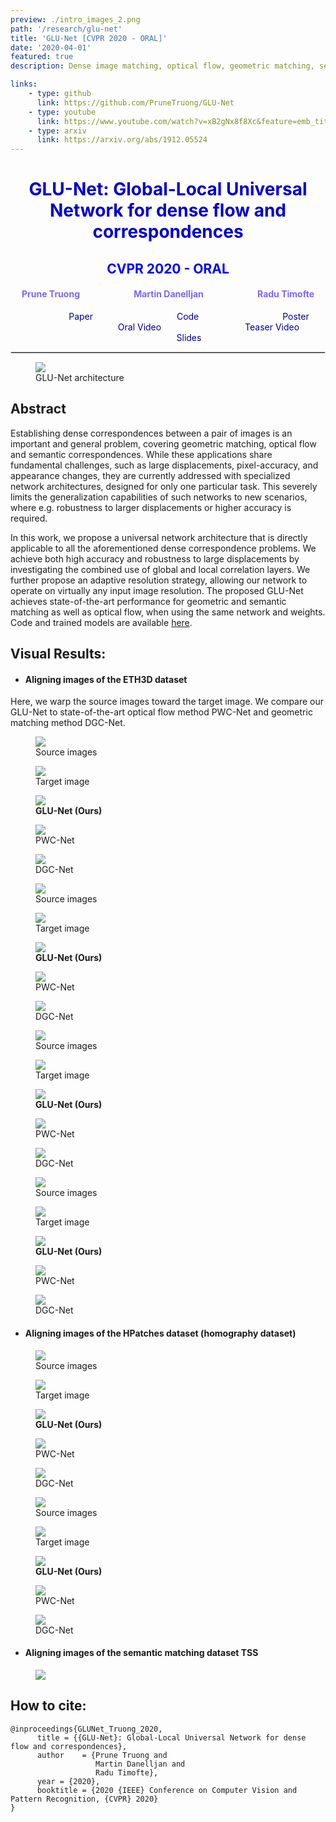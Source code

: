 ```yaml
---
preview: ./intro_images_2.png
path: '/research/glu-net'
title: 'GLU-Net [CVPR 2020 - ORAL]'
date: '2020-04-01'
featured: true
description: Dense image matching, optical flow, geometric matching, semantic matching 

links:
    - type: github
      link: https://github.com/PruneTruong/GLU-Net
    - type: youtube
      link: https://www.youtube.com/watch?v=xB2gNx8f8Xc&feature=emb_title
    - type: arxiv
      link: https://arxiv.org/abs/1912.05524
---
```



# <div align="center"><span style="color:MediumBlue">GLU-Net: Global-Local Universal Network for dense flow and correspondences</span></div>
## <div align="center"><span style="color:Blue">CVPR 2020 - ORAL</span></div>
#### <div align="center"><span style="color:MediumSlateBlue">Prune Truong &nbsp;&nbsp;&nbsp;&nbsp;&nbsp;&nbsp;&nbsp;&nbsp;&nbsp;&nbsp;&nbsp;&nbsp; &nbsp;&nbsp;&nbsp;&nbsp;&nbsp;&nbsp;&nbsp;&nbsp;&nbsp;&nbsp;&nbsp;&nbsp;<a href="https://martin-danelljan.github.io/"  style="text-decoration: none;color: MediumSlateBlue">Martin Danelljan</a> &nbsp;&nbsp;&nbsp;&nbsp;&nbsp;&nbsp;&nbsp;&nbsp;&nbsp;&nbsp;&nbsp;&nbsp; &nbsp;&nbsp;&nbsp;&nbsp;&nbsp;&nbsp;&nbsp;&nbsp;&nbsp;&nbsp;&nbsp;&nbsp;<a href="http://people.ee.ethz.ch/~timofter/"  style="text-decoration: none;color: MediumSlateBlue">Radu Timofte</a></span></div>

<div align="center">
&nbsp;&nbsp;&nbsp;&nbsp;&nbsp;&nbsp;&nbsp;&nbsp;&nbsp;&nbsp;&nbsp;&nbsp;&nbsp;&nbsp;&nbsp;&nbsp;
<a href="https://arxiv.org/abs/1912.05524"  style="text-decoration: none;color: DarkBlue ">Paper</a> &nbsp;&nbsp;&nbsp;&nbsp;&nbsp;&nbsp;&nbsp;&nbsp;&nbsp;&nbsp;&nbsp;&nbsp;&nbsp;&nbsp;&nbsp;&nbsp;&nbsp;&nbsp;&nbsp;&nbsp;&nbsp;&nbsp;&nbsp;&nbsp;&nbsp;&nbsp;&nbsp;&nbsp;&nbsp;&nbsp;&nbsp;&nbsp;
<a href="https://github.com/PruneTruong/GLU-Net"  style="text-decoration: none;color: DarkBlue ">Code</a> &nbsp;&nbsp;&nbsp;&nbsp;&nbsp;&nbsp;&nbsp;&nbsp;&nbsp;&nbsp;&nbsp;&nbsp;&nbsp;&nbsp;&nbsp;&nbsp;&nbsp;&nbsp;&nbsp;&nbsp;&nbsp;&nbsp;&nbsp;&nbsp;&nbsp;&nbsp;&nbsp;&nbsp;&nbsp;&nbsp;&nbsp;&nbsp;
<a href="https://drive.google.com/file/d/1pS_OMZ83EG-oalD-30vDa3Ru49GWi-Ky/view?usp=sharing"  style="text-decoration: none;color: DarkBlue ">Poster</a> &nbsp;&nbsp;&nbsp;&nbsp;&nbsp;&nbsp;&nbsp;&nbsp;&nbsp;&nbsp;&nbsp;&nbsp;&nbsp;&nbsp;&nbsp;&nbsp;&nbsp;&nbsp;&nbsp;&nbsp;&nbsp;&nbsp;&nbsp;&nbsp;&nbsp;&nbsp;&nbsp;&nbsp;&nbsp;&nbsp;&nbsp;&nbsp;
<a href="https://www.youtube.com/watch?v=xB2gNx8f8Xc&feature=emb_title"  style="text-decoration: none;color: DarkBlue ">Oral Video</a> &nbsp;&nbsp;&nbsp;&nbsp;&nbsp;&nbsp;&nbsp;&nbsp;&nbsp;&nbsp;&nbsp;&nbsp;&nbsp;&nbsp;&nbsp;&nbsp;&nbsp;&nbsp;&nbsp;&nbsp;&nbsp;&nbsp;&nbsp;&nbsp;&nbsp;&nbsp;&nbsp;&nbsp;&nbsp;&nbsp;&nbsp;&nbsp;
<a href="https://www.youtube.com/watch?v=s5OUdkM9QLo"  style="text-decoration: none;color: DarkBlue ">Teaser Video</a> &nbsp;&nbsp;&nbsp;&nbsp;&nbsp;&nbsp;&nbsp;&nbsp;&nbsp;&nbsp;&nbsp;&nbsp;&nbsp;&nbsp;&nbsp;&nbsp;&nbsp;&nbsp;&nbsp;&nbsp;&nbsp;&nbsp;&nbsp;&nbsp;&nbsp;&nbsp;&nbsp;&nbsp;&nbsp;&nbsp;&nbsp;&nbsp;
<a href="GLUNet_slides.pdf" download style="text-decoration: none;color: DarkBlue ">Slides</a>&nbsp;&nbsp;&nbsp;&nbsp;&nbsp;&nbsp;&nbsp;&nbsp;&nbsp;&nbsp;&nbsp;&nbsp;&nbsp;&nbsp;&nbsp;&nbsp;</div>


<hr style="border:0.01px solid LightGray"> </hr>



<figure inline style="width: 100%">
  <img src="./glunet.png">
  <figcaption>GLU-Net architecture</figcaption>
</figure>

## Abstract
Establishing dense correspondences between a pair of images is an important and general problem, covering geometric matching, optical flow and semantic correspondences. While these applications share fundamental challenges, such as large displacements, pixel-accuracy, and appearance changes, they are currently addressed with specialized network architectures, designed for only one particular task. This severely limits the generalization capabilities of such networks to new scenarios, where e.g. robustness to larger displacements or higher accuracy is required.

In this work, we propose a universal network architecture that is directly applicable to all the aforementioned dense correspondence problems. We achieve both high accuracy and robustness to large displacements by investigating the combined use of global and local correlation layers. We further propose an adaptive resolution strategy, allowing our network to operate on virtually any input image resolution.
The proposed GLU-Net achieves state-of-the-art performance for geometric and semantic matching as well as optical flow, when using the same network and weights. Code and trained models are available [here](https://github.com/PruneTruong/GLU-Net).




## Visual Results:

* #### Aligning images of the ETH3D dataset

Here, we warp the source images toward the target image. We compare our GLU-Net to state-of-the-art optical flow method PWC-Net and geometric matching method DGC-Net. 

<div class="flex-row">
    <figure>
      <img src="./ETH3D/playground_135_207_158_source.gif">
      <figcaption>Source images</figcaption>
    </figure>
    <figure>
      <img src="./ETH3D/playground_135_207_158_target.gif">
      <figcaption>Target image</figcaption>
    </figure>
    <figure>
      <img src="./ETH3D/playground_135_207_158_GLUNet.gif">
      <figcaption><b>GLU-Net (Ours)</b></figcaption>
    </figure>
    <figure>
      <img src="./ETH3D/playground_135_207_158_PWCNet.gif">
      <figcaption>PWC-Net</figcaption>
    </figure>
    <figure>
      <img src="./ETH3D/playground_135_207_158_DGCNet.gif">
      <figcaption>DGC-Net </figcaption>
    </figure>
</div>

<div class="flex-row">
    <figure>
      <img src="./ETH3D/playground_0_40_source.gif">
      <figcaption>Source images</figcaption>
    </figure>
    <figure>
      <img src="./ETH3D/playground_0_40_target.gif">
      <figcaption>Target image</figcaption>
    </figure>
    <figure>
      <img src="./ETH3D/playground_0_40_GLUNet.gif">
      <figcaption><b>GLU-Net (Ours)</b></figcaption>
    </figure>
    <figure>
      <img src="./ETH3D/playground_0_40_PWCNet.gif">
      <figcaption>PWC-Net</figcaption>
    </figure>
    <figure>
      <img src="./ETH3D/playground_0_40_DGCNet.gif">
      <figcaption>DGC-Net </figcaption>
    </figure>
</div>

<div class="flex-row">
    <figure>
      <img src="./ETH3D/storage_room_2_170_200_source.gif">
      <figcaption>Source images</figcaption>
    </figure>
    <figure>
      <img src="./ETH3D/storage_room_2_170_200_target.gif">
      <figcaption>Target image</figcaption>
    </figure>
    <figure>
      <img src="./ETH3D/storage_room_2_170_200_GLUNet.gif">
      <figcaption><b>GLU-Net (Ours)</b></figcaption>
    </figure>
    <figure>
      <img src="./ETH3D/storage_room_2_170_200_PWCNet.gif">
      <figcaption>PWC-Net</figcaption>
    </figure>
    <figure>
      <img src="./ETH3D/storage_room_2_170_200_DGCNet.gif">
      <figcaption>DGC-Net </figcaption>
    </figure>
</div>


<div class="flex-row">
    <figure>
      <img src="./ETH3D/tunnel_279_315_295_source.gif">
      <figcaption>Source images</figcaption>
    </figure>
    <figure>
      <img src="./ETH3D/tunnel_279_315_295_target.gif">
      <figcaption>Target image</figcaption>
    </figure>
    <figure>
      <img src="./ETH3D/tunnel_279_315_295_GLUNet.gif">
      <figcaption><b>GLU-Net (Ours)</b></figcaption>
    </figure>
    <figure>
      <img src="./ETH3D/tunnel_279_315_295_PWCNet.gif">
      <figcaption>PWC-Net</figcaption>
    </figure>
    <figure>
      <img src="./ETH3D/tunnel_279_315_295_DGCNet.gif">
      <figcaption>DGC-Net </figcaption>
    </figure>
</div>

* #### Aligning images of the HPatches dataset (homography dataset)


<div class="flex-row">
    <figure>
      <img src="./HP/hp_14_source.gif">
      <figcaption>Source images</figcaption>
    </figure>
    <figure>
      <img src="./HP/hp_14_target.gif">
      <figcaption>Target image</figcaption>
    </figure>
    <figure>
      <img src="./HP/hp_14_GLUNet.gif">
      <figcaption><b>GLU-Net (Ours)</b></figcaption>
    </figure>
    <figure>
      <img src="./HP/hp_14_PWCNet.gif">
      <figcaption>PWC-Net</figcaption>
    </figure>
    <figure>
      <img src="./HP/hp_14_DGCNet.gif">
      <figcaption>DGC-Net </figcaption>
    </figure>
</div>

<div class="flex-row">
    <figure>
      <img src="./HP/hp_5_source.gif">
      <figcaption>Source images</figcaption>
    </figure>
    <figure>
      <img src="./HP/hp_5_target.gif">
      <figcaption>Target image</figcaption>
    </figure>
    <figure>
      <img src="./HP/hp_5_GLUNet.gif">
      <figcaption><b>GLU-Net (Ours)</b></figcaption>
    </figure>
    <figure>
      <img src="./HP/hp_5_PWCNet.gif">
      <figcaption>PWC-Net</figcaption>
    </figure>
    <figure>
      <img src="./HP/hp_5_DGCNet.gif">
      <figcaption>DGC-Net </figcaption>
    </figure>
</div>

* #### Aligning images of the semantic matching dataset TSS

<figure>
  <img src="./TSS-more.jpg">
</figure>


## How to cite:
```
@inproceedings{GLUNet_Truong_2020,
      title = {{GLU-Net}: Global-Local Universal Network for dense flow and correspondences},
      author    = {Prune Truong and
                   Martin Danelljan and
                   Radu Timofte},
      year = {2020},
      booktitle = {2020 {IEEE} Conference on Computer Vision and Pattern Recognition, {CVPR} 2020}
}
```

